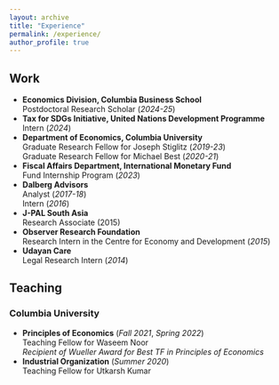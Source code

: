 ```yaml
---
layout: archive
title: "Experience"
permalink: /experience/
author_profile: true
---
```

## Work
* **Economics Division, Columbia Business School** <br />
Postdoctoral Research Scholar (_2024-25_)
* **Tax for SDGs Initiative, United Nations Development Programme** <br />
Intern (_2024_)
* **Department of Economics, Columbia University** <br />
Graduate Research Fellow for Joseph Stiglitz (_2019-23_) <br />
Graduate Research Fellow for Michael Best (_2020-21_)
* **Fiscal Affairs Department, International Monetary Fund** <br />
Fund Internship Program (_2023_)
* **Dalberg Advisors** <br />
Analyst (_2017-18_) <br />
Intern (_2016_)
* **J-PAL South Asia** <br />
Research Associate (2015)
* **Observer Research Foundation** <br />
Research Intern in the Centre for Economy and Development (_2015_)
* **Udayan Care** <br />
Legal Research Intern (_2014_)

## Teaching
### Columbia University
* **Principles of Economics** (_Fall 2021_, _Spring 2022_) <br />
Teaching Fellow for Waseem Noor <br />
_Recipient of Wueller Award for Best TF in Principles of Economics_
* **Industrial Organization** (_Summer 2020_) <br />
Teaching Fellow for Utkarsh Kumar